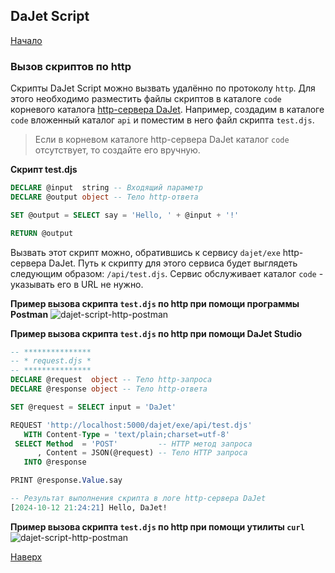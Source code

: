 ## DaJet Script

[Начало](https://github.com/zhichkin/dajet/tree/main/doc/dajet-script/README.md)

### Вызов скриптов по http

Скрипты DaJet Script можно вызвать удалённо по протоколу ```http```. Для этого необходимо разместить файлы скриптов в каталоге ```code``` корневого каталога [http-сервера DaJet](https://github.com/zhichkin/dajet/blob/main/doc/dajet-studio/README.md). Например, создадим в каталоге ```code``` вложенный каталог ```api``` и поместим в него файл скрипта ```test.djs```.

> Если в корневом каталоге http-сервера DaJet каталог ```code``` отсутствует, то создайте его вручную.

**Скрипт test.djs**
```SQL
DECLARE @input  string -- Входящий параметр
DECLARE @output object -- Тело http-ответа

SET @output = SELECT say = 'Hello, ' + @input + '!'

RETURN @output
```

Вызвать этот скрипт можно, обратившись к сервису ```dajet/exe``` http-сервера DaJet. Путь к скрипту для этого сервиса будет выглядеть следующим образом: ```/api/test.djs```. Сервис обслуживает каталог ```code``` - указывать его в URL не нужно.

**Пример вызова скрипта ```test.djs``` по http при помощи программы Postman**
![dajet-script-http-postman](https://github.com/zhichkin/dajet/blob/main/doc/img/dajet-script-http-postman.png)

**Пример вызова скрипта ```test.djs``` по http при помощи DaJet Studio**
```SQL
-- ***************
-- * request.djs *
-- ***************
DECLARE @request  object -- Тело http-запроса
DECLARE @response object -- Тело http-ответа

SET @request = SELECT input = 'DaJet'

REQUEST 'http://localhost:5000/dajet/exe/api/test.djs'
   WITH Content-Type = 'text/plain;charset=utf-8'
 SELECT Method  = 'POST'         -- HTTP метод запроса
      , Content = JSON(@request) -- Тело HTTP запроса
   INTO @response

PRINT @response.Value.say

-- Результат выполнения скрипта в логе http-сервера DaJet
[2024-10-12 21:24:21] Hello, DaJet!
```

**Пример вызова скрипта ```test.djs``` по http при помощи утилиты ```curl```**
![dajet-script-http-postman](https://github.com/zhichkin/dajet/blob/main/doc/img/dajet-script-http-curl.png)

[Наверх](#вызов-скриптов-по-http)
